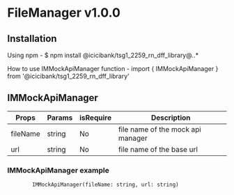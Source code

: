 # FileManager v1.0.0

## Installation

Using npm -
$ npm install @icicibank/tsg1_2259_rn_dff_library@*.*.*

How to use IMMockApiManager function -
import { IMMockApiManager } from '@icicibank/tsg1_2259_rn_dff_library'

## IMMockApiManager

| Props             | Params | isRequire | Description                                             |
| ----------------- | ------ | --------- | ------------------------------------------------------- |
| fileName   | string | No        | file name of the mock api manager   |
| url | string | No        |  file name of the base url  |


### IMMockApiManager example

```JS
        IMMockApiManager(fileName: string, url: string) 
```
